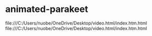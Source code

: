 # animated-parakeet
file:///C:/Users/nuobe/OneDrive/Desktop/video.html/index.htm.html
file:///C:/Users/nuobe/OneDrive/Desktop/video.html/index.htm.html
